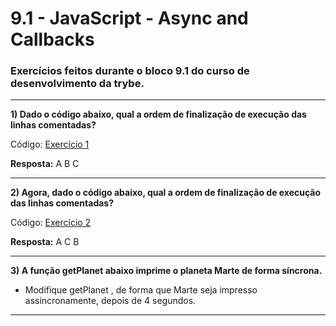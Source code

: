 # 9.1 - JavaScript - Async and Callbacks

### Exercícios feitos durante o bloco 9.1 do curso de desenvolvimento da trybe.

<hr>

**1) Dado o código abaixo, qual a ordem de finalização de execução das linhas comentadas?**

Código: [Exercício 1](./exercise-1.js)

**Resposta:** A B C

<hr>

**2) Agora, dado o código abaixo, qual a ordem de finalização de execução das linhas comentadas?**

Código: [Exercício 2](./exercise-2.js)

**Resposta:** A C B

<hr>

**3) A função getPlanet abaixo imprime o planeta Marte de forma síncrona.**

- Modifique getPlanet , de forma que Marte seja impresso assincronamente, depois de 4 segundos.

<hr>
